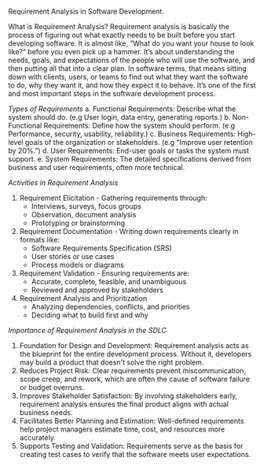 Requirement Analysis in Software Development.

What is Requirement Analysis?
Requirement analysis is basically the process of figuring out what exactly needs to be built before you start developing software. It is almost like, “What do you want your house to look like?” before you even pick up a hammer. It’s about understanding the needs, goals, and expectations of the people who will use the software, and then putting all that into a clear plan. In software terms, that means sitting down with clients, users, or teams to find out what they want the software to do, why they want it, and how they expect it to behave. It’s one of the first and most important steps in the software development process.

*Types of Requirements*
a. Functional Requirements: Describe what the system should do. (e.g User login, data entry, generating reports.)
b. Non-Functional Requirements: Define how the system should perform. (e.g Performance, security, usability, reliability.)
c. Business Requirements: High-level goals of the organization or stakeholders. (e.g “Improve user retention by 20%.”)
d. User Requirements: End-user goals or tasks the system must support.
e. System Requirements: The detailed specifications derived from business and user requirements, often more technical.

*Activities in Requirement Analysis*
1. Requirement Elicitation - Gathering requirements through:
    * Interviews, surveys, focus groups
    * Observation, document analysis
    * Prototyping or brainstorming
2. Requirement Documentation - Writing down requirements clearly in formats like:
    * Software Requirements Specification (SRS)
    * User stories or use cases
    * Process models or diagrams
3. Requirement Validation - Ensuring requirements are:
    * Accurate, complete, feasible, and unambiguous
    * Reviewed and approved by stakeholders
4. Requirement Analysis and Prioritization
    * Analyzing dependencies, conflicts, and priorities
    * Deciding what to build first and why

*Importance of Requirement Analysis in the SDLC*
1. Foundation for Design and Development: Requirement analysis acts as the blueprint for the entire development process. Without it, developers may build a product that doesn't solve the right problem.
2. Reduces Project Risk: Clear requirements prevent miscommunication, scope creep, and rework, which are often the cause of software failure or budget overruns.
3. Improves Stakeholder Satisfaction: By involving stakeholders early, requirement analysis ensures the final product aligns with actual business needs.
4. Facilitates Better Planning and Estimation: Well-defined requirements help project managers estimate time, cost, and resources more accurately.
5. Supports Testing and Validation: Requirements serve as the basis for creating test cases to verify that the software meets user expectations.

